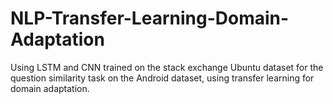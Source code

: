 # NLP-Transfer-Learning-Domain-Adaptation
Using LSTM and CNN trained on the stack exchange Ubuntu dataset for the question similarity task on the Android dataset, using transfer learning for domain adaptation.
